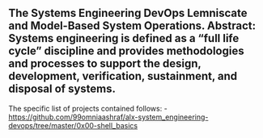 The Systems Engineering DevOps Lemniscate and Model-Based System Operations. Abstract: Systems engineering is defined as a “full life cycle” discipline and provides methodologies and processes to support the design, development, verification, sustainment, and disposal of systems.
-----------------------------------------

The specific list of projects contained follows:
	- https://github.com/99omniaashraf/alx-system_engineering-devops/tree/master/0x00-shell_basics
